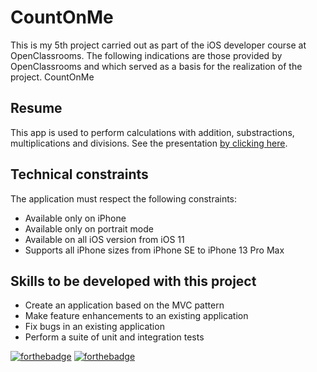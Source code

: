 # CountOnMe
This is my 5th project carried out as part of the iOS developer course at OpenClassrooms. The following indications are those provided by OpenClassrooms and which served as a basis for the realization of the project.
CountOnMe

## Resume

This app is used to perform calculations with addition, substractions, multiplications and divisions.
See the presentation [by clicking here](https://github.com/gemini-crocket/Projet_CountOnMe/blob/master/Heinis_Thomas_2_architecture_de_l'application_092022.pdf).

## Technical constraints

The application must respect the following constraints:

- Available only on iPhone
- Available only on portrait mode
- Available on all iOS version from iOS 11
- Supports all iPhone sizes from iPhone SE to iPhone 13 Pro Max

## Skills to be developed with this project

- Create an application based on the MVC pattern
- Make feature enhancements to an existing application
- Fix bugs in an existing application
- Perform a suite of unit and integration tests

[![forthebadge](https://forthebadge.com/images/badges/built-with-love.svg)](https://forthebadge.com)
[![forthebadge](https://forthebadge.com/images/badges/made-with-swift.svg)](https://forthebadge.com)
